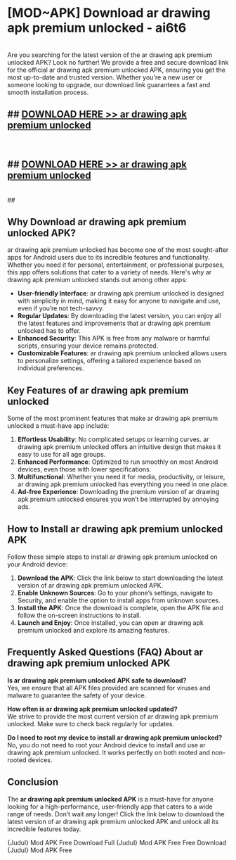 # [MOD~APK] Download ar drawing apk premium unlocked - ai6t6 <br>
<br>
Are you searching for the latest version of the ar drawing apk premium unlocked APK? Look no further! We provide a free and secure download link for the official ar drawing apk premium unlocked APK, ensuring you get the most up-to-date and trusted version. Whether you're a new user or someone looking to upgrade, our download link guarantees a fast and smooth installation process.


## ##  [DOWNLOAD HERE >> ar drawing apk premium unlocked](https://freeplayer.one?title=ar_drawing_apk_premium_unlocked&ref=OK1)
  <br>

##  ## [DOWNLOAD HERE >> ar drawing apk premium unlocked](https://freeplayer.one?title=ar_drawing_apk_premium_unlocked&ref=OK1)
  <br>
  ##



## Why Download ar drawing apk premium unlocked APK?

ar drawing apk premium unlocked has become one of the most sought-after apps for Android users due to its incredible features and functionality. Whether you need it for personal, entertainment, or professional purposes, this app offers solutions that cater to a variety of needs. Here's why ar drawing apk premium unlocked stands out among other apps:

- **User-friendly Interface**: ar drawing apk premium unlocked is designed with simplicity in mind, making it easy for anyone to navigate and use, even if you’re not tech-savvy.
- **Regular Updates**: By downloading the latest version, you can enjoy all the latest features and improvements that ar drawing apk premium unlocked has to offer.
- **Enhanced Security**: This APK is free from any malware or harmful scripts, ensuring your device remains protected.
- **Customizable Features**: ar drawing apk premium unlocked allows users to personalize settings, offering a tailored experience based on individual preferences.

## Key Features of ar drawing apk premium unlocked

Some of the most prominent features that make ar drawing apk premium unlocked a must-have app include:

1. **Effortless Usability**: No complicated setups or learning curves. ar drawing apk premium unlocked offers an intuitive design that makes it easy to use for all age groups.
2. **Enhanced Performance**: Optimized to run smoothly on most Android devices, even those with lower specifications.
3. **Multifunctional**: Whether you need it for media, productivity, or leisure, ar drawing apk premium unlocked has everything you need in one place.
4. **Ad-free Experience**: Downloading the premium version of ar drawing apk premium unlocked ensures you won’t be interrupted by annoying ads.

## How to Install ar drawing apk premium unlocked APK

Follow these simple steps to install ar drawing apk premium unlocked on your Android device:

1. **Download the APK**: Click the link below to start downloading the latest version of ar drawing apk premium unlocked APK.
2. **Enable Unknown Sources**: Go to your phone’s settings, navigate to Security, and enable the option to install apps from unknown sources.
3. **Install the APK**: Once the download is complete, open the APK file and follow the on-screen instructions to install.
4. **Launch and Enjoy**: Once installed, you can open ar drawing apk premium unlocked and explore its amazing features.

## Frequently Asked Questions (FAQ) About ar drawing apk premium unlocked APK

**Is ar drawing apk premium unlocked APK safe to download?**  
Yes, we ensure that all APK files provided are scanned for viruses and malware to guarantee the safety of your device.

**How often is ar drawing apk premium unlocked updated?**  
We strive to provide the most current version of ar drawing apk premium unlocked. Make sure to check back regularly for updates.

**Do I need to root my device to install ar drawing apk premium unlocked?**  
No, you do not need to root your Android device to install and use ar drawing apk premium unlocked. It works perfectly on both rooted and non-rooted devices.

## Conclusion

The **ar drawing apk premium unlocked APK** is a must-have for anyone looking for a high-performance, user-friendly app that caters to a wide range of needs. Don’t wait any longer! Click the link below to download the latest version of ar drawing apk premium unlocked APK and unlock all its incredible features today.

{Judul} Mod APK Free
Download Full {Judul} Mod APK Free
Free Download {Judul} Mod APK Free

